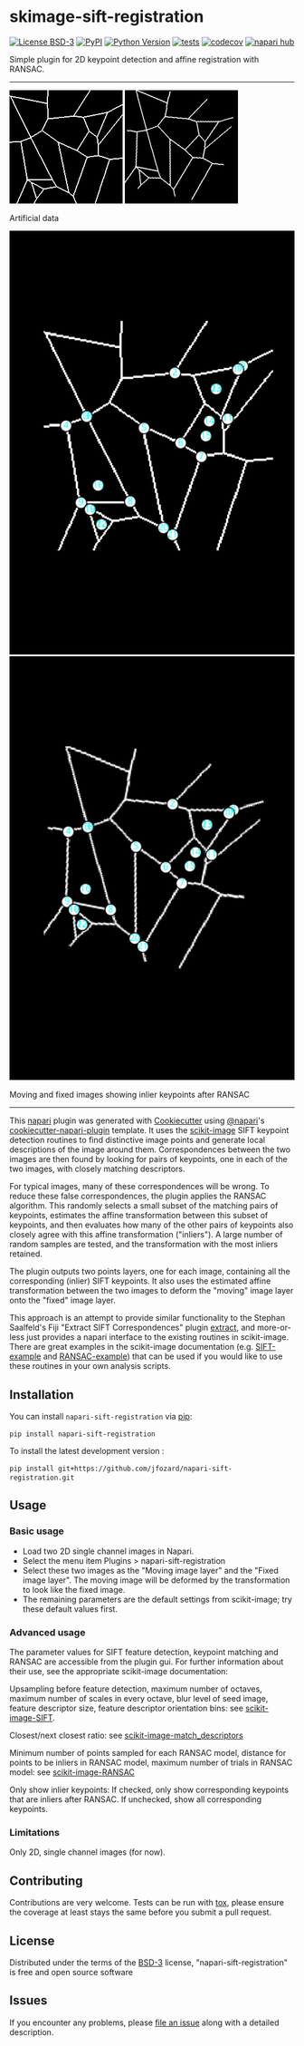 # skimage-sift-registration

[![License BSD-3](https://img.shields.io/pypi/l/napari-sift-registration.svg?color=green)](https://github.com/jfozard/napari-sift-registration/raw/main/LICENSE)
[![PyPI](https://img.shields.io/pypi/v/napari-sift-registration.svg?color=green)](https://pypi.org/project/napari-sift-registration)
[![Python Version](https://img.shields.io/pypi/pyversions/napari-sift-registration.svg?color=green)](https://python.org)
[![tests](https://github.com/jfozard/napari-sift-registration/workflows/tests/badge.svg)](https://github.com/jfozard/napari-sift-registration/actions)
[![codecov](https://codecov.io/gh/jfozard/napari-sift-registration/branch/main/graph/badge.svg)](https://codecov.io/gh/jfozard/napari-sift-registration)
[![napari hub](https://img.shields.io/endpoint?url=https://api.napari-hub.org/shields/napari-sift-registration)](https://napari-hub.org/plugins/napari-sift-registration)

Simple plugin for 2D keypoint detection and affine registration with RANSAC.

----------------------------------

![moving image](test_data/test1.png)
![fixed image](test_data/test2.png)

Artificial data 

![moving image with inlier keypoints](doc/moving_keypoints.png)
![fixed image with inlier keypoints](doc/fixed_keypoints.png)

Moving and fixed images showing inlier keypoints after RANSAC


----------------------------------

This [napari] plugin was generated with [Cookiecutter] using [@napari]'s [cookiecutter-napari-plugin] template.
It uses the [scikit-image] SIFT keypoint detection routines to find distinctive image points and generate local descriptions of the image around them.
Correspondences between the two images are then found by looking for pairs of keypoints, one in each of the two images, with closely matching descriptors.



For typical images, many of these correspondences will be wrong. To reduce these false correspondences, the plugin applies the RANSAC algorithm. This randomly selects a small subset of the matching pairs of keypoints, estimates the affine transformation between this subset of keypoints, and then evaluates how many of the other pairs of keypoints also closely agree with this affine transformation ("inliers"). A large number of random samples are tested, and the transformation with the most inliers retained.

The plugin outputs two points layers, one for each image, containing all the corresponding (inlier) SIFT keypoints. It also uses the estimated affine transformation between the two images to deform the "moving" image layer onto the "fixed" image layer.

This approach is an attempt to provide similar functionality to the Stephan Saalfeld's Fiji "Extract SIFT Correspondences" plugin [extract], and more-or-less
just provides a napari interface to the existing routines in scikit-image. There are great examples in the scikit-image documentation (e.g. [SIFT-example] and [RANSAC-example]) that can be used if you would like to use these routines in your own analysis scripts.


## Installation

You can install `napari-sift-registration` via [pip]:

    pip install napari-sift-registration

To install the latest development version :

    pip install git+https://github.com/jfozard/napari-sift-registration.git

## Usage

### Basic usage

- Load two 2D single channel images in Napari.
- Select the menu item Plugins > napari-sift-registration
- Select these two images as the "Moving image layer" and the "Fixed image layer". The moving image will be deformed by the transformation to look like the fixed image.
- The remaining parameters are the default settings from scikit-image; try these default values first.

### Advanced usage

The parameter values for SIFT feature detection, keypoint matching and RANSAC are accessible from the plugin gui. For further information about their use, see the appropriate scikit-image documentation:

Upsampling before feature detection, maximum number of octaves, maximum number of scales in every octave, blur level of seed image, feature descriptor size, feature descriptor orientation bins: see [scikit-image-SIFT].

Closest/next closest ratio: see [scikit-image-match_descriptors]

Minimum number of points sampled for each RANSAC model, distance for points to be inliers in RANSAC model, maximum number of trials in RANSAC model: see [scikit-image-RANSAC]

Only show inlier keypoints: If checked, only show corresponding keypoints that are inliers after RANSAC. If unchecked, show all corresponding keypoints.

### Limitations

Only 2D, single channel images (for now).

## Contributing

Contributions are very welcome. Tests can be run with [tox], please ensure
the coverage at least stays the same before you submit a pull request.

## License

Distributed under the terms of the [BSD-3] license,
"napari-sift-registration" is free and open source software

## Issues

If you encounter any problems, please [file an issue] along with a detailed description.

[extract]: https://imagej.net/plugins/feature-extraction
[scikit-image]: https://scikit-image.org/
[SIFT-example]: https://scikit-image.org/docs/stable/auto_examples/features_detection/plot_sift.html
[RANSAC-example]: https://scikit-image.org/docs/stable/auto_examples/transform/plot_matching.html
[napari]: https://github.com/napari/napari
[Cookiecutter]: https://github.com/audreyr/cookiecutter
[@napari]: https://github.com/napari
[MIT]: http://opensource.org/licenses/MIT
[BSD-3]: http://opensource.org/licenses/BSD-3-Clause
[GNU GPL v3.0]: http://www.gnu.org/licenses/gpl-3.0.txt
[GNU LGPL v3.0]: http://www.gnu.org/licenses/lgpl-3.0.txt
[Apache Software License 2.0]: http://www.apache.org/licenses/LICENSE-2.0
[Mozilla Public License 2.0]: https://www.mozilla.org/media/MPL/2.0/index.txt
[cookiecutter-napari-plugin]: https://github.com/napari/cookiecutter-napari-plugin

[scikit-image-SIFT]: https://scikit-image.org/docs/stable/api/skimage.feature.html#skimage.feature.SIFT
[scikit-image-match_descriptors]: https://scikit-image.org/docs/stable/api/skimage.feature.html#skimage.feature.match_descriptors
[scikit-image-RANSAC]: https://scikit-image.org/docs/stable/api/skimage.measure.html#skimage.measure.ransac

[file an issue]: https://github.com/jfozard/napari-sift-registration/issues

[napari]: https://github.com/napari/napari
[tox]: https://tox.readthedocs.io/en/latest/
[pip]: https://pypi.org/project/pip/
[PyPI]: https://pypi.org/
